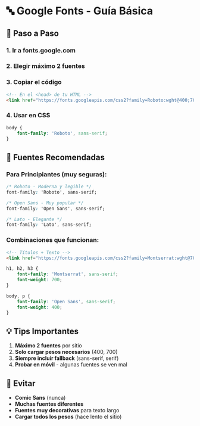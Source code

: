 # 🔤 Google Fonts - Guía Básica

## 🚀 Paso a Paso

### 1. Ir a fonts.google.com
### 2. Elegir máximo 2 fuentes
### 3. Copiar el código

```html
<!-- En el <head> de tu HTML -->
<link href="https://fonts.googleapis.com/css2?family=Roboto:wght@400;700&display=swap" rel="stylesheet">
```

### 4. Usar en CSS

```css
body {
    font-family: 'Roboto', sans-serif;
}
```

## 🎯 Fuentes Recomendadas

### Para Principiantes (muy seguras):

```css
/* Roboto - Moderna y legible */
font-family: 'Roboto', sans-serif;

/* Open Sans - Muy popular */
font-family: 'Open Sans', sans-serif;

/* Lato - Elegante */
font-family: 'Lato', sans-serif;
```

### Combinaciones que funcionan:

```html
<!-- Títulos + Texto -->
<link href="https://fonts.googleapis.com/css2?family=Montserrat:wght@700&family=Open+Sans:wght@400&display=swap" rel="stylesheet">
```

```css
h1, h2, h3 {
    font-family: 'Montserrat', sans-serif;
    font-weight: 700;
}

body, p {
    font-family: 'Open Sans', sans-serif;
    font-weight: 400;
}
```

## 💡 Tips Importantes

1. **Máximo 2 fuentes** por sitio
2. **Solo cargar pesos necesarios** (400, 700)
3. **Siempre incluir fallback** (sans-serif, serif)
4. **Probar en móvil** - algunas fuentes se ven mal

## 🚫 Evitar

- **Comic Sans** (nunca)
- **Muchas fuentes diferentes**
- **Fuentes muy decorativas** para texto largo
- **Cargar todos los pesos** (hace lento el sitio)
